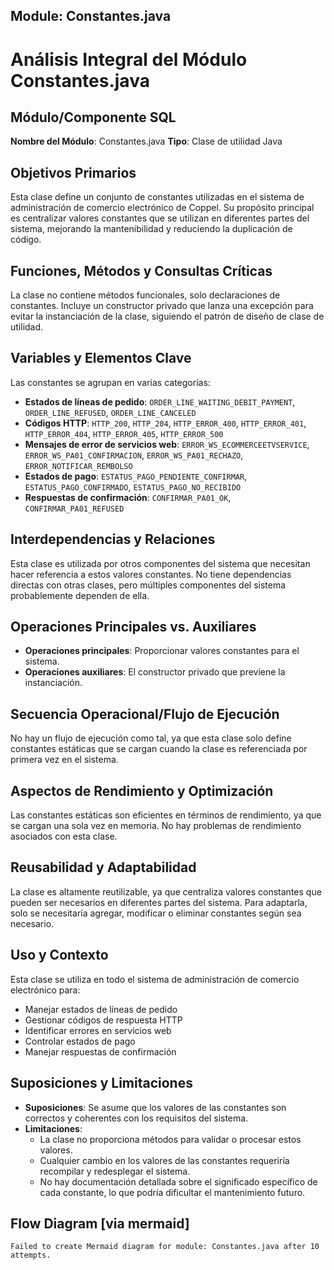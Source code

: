 ## Module: Constantes.java

# Análisis Integral del Módulo Constantes.java

## Módulo/Componente SQL
**Nombre del Módulo**: Constantes.java
**Tipo**: Clase de utilidad Java

## Objetivos Primarios
Esta clase define un conjunto de constantes utilizadas en el sistema de administración de comercio electrónico de Coppel. Su propósito principal es centralizar valores constantes que se utilizan en diferentes partes del sistema, mejorando la mantenibilidad y reduciendo la duplicación de código.

## Funciones, Métodos y Consultas Críticas
La clase no contiene métodos funcionales, solo declaraciones de constantes. Incluye un constructor privado que lanza una excepción para evitar la instanciación de la clase, siguiendo el patrón de diseño de clase de utilidad.

## Variables y Elementos Clave
Las constantes se agrupan en varias categorías:
- **Estados de líneas de pedido**: `ORDER_LINE_WAITING_DEBIT_PAYMENT`, `ORDER_LINE_REFUSED`, `ORDER_LINE_CANCELED`
- **Códigos HTTP**: `HTTP_200`, `HTTP_204`, `HTTP_ERROR_400`, `HTTP_ERROR_401`, `HTTP_ERROR_404`, `HTTP_ERROR_405`, `HTTP_ERROR_500`
- **Mensajes de error de servicios web**: `ERROR_WS_ECOMMERCEETVSERVICE`, `ERROR_WS_PA01_CONFIRMACION`, `ERROR_WS_PA01_RECHAZO`, `ERROR_NOTIFICAR_REMBOLSO`
- **Estados de pago**: `ESTATUS_PAGO_PENDIENTE_CONFIRMAR`, `ESTATUS_PAGO_CONFIRMADO`, `ESTATUS_PAGO_NO_RECIBIDO`
- **Respuestas de confirmación**: `CONFIRMAR_PA01_OK`, `CONFIRMAR_PA01_REFUSED`

## Interdependencias y Relaciones
Esta clase es utilizada por otros componentes del sistema que necesitan hacer referencia a estos valores constantes. No tiene dependencias directas con otras clases, pero múltiples componentes del sistema probablemente dependen de ella.

## Operaciones Principales vs. Auxiliares
- **Operaciones principales**: Proporcionar valores constantes para el sistema.
- **Operaciones auxiliares**: El constructor privado que previene la instanciación.

## Secuencia Operacional/Flujo de Ejecución
No hay un flujo de ejecución como tal, ya que esta clase solo define constantes estáticas que se cargan cuando la clase es referenciada por primera vez en el sistema.

## Aspectos de Rendimiento y Optimización
Las constantes estáticas son eficientes en términos de rendimiento, ya que se cargan una sola vez en memoria. No hay problemas de rendimiento asociados con esta clase.

## Reusabilidad y Adaptabilidad
La clase es altamente reutilizable, ya que centraliza valores constantes que pueden ser necesarios en diferentes partes del sistema. Para adaptarla, solo se necesitaría agregar, modificar o eliminar constantes según sea necesario.

## Uso y Contexto
Esta clase se utiliza en todo el sistema de administración de comercio electrónico para:
- Manejar estados de líneas de pedido
- Gestionar códigos de respuesta HTTP
- Identificar errores en servicios web
- Controlar estados de pago
- Manejar respuestas de confirmación

## Suposiciones y Limitaciones
- **Suposiciones**: Se asume que los valores de las constantes son correctos y coherentes con los requisitos del sistema.
- **Limitaciones**: 
  - La clase no proporciona métodos para validar o procesar estos valores.
  - Cualquier cambio en los valores de las constantes requeriría recompilar y redesplegar el sistema.
  - No hay documentación detallada sobre el significado específico de cada constante, lo que podría dificultar el mantenimiento futuro.
## Flow Diagram [via mermaid]
```mermaid
Failed to create Mermaid diagram for module: Constantes.java after 10 attempts.
```
